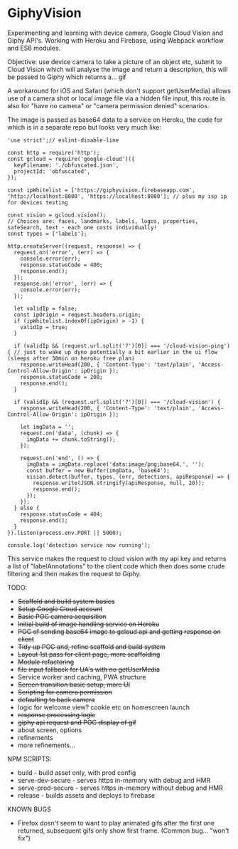 # GiphyVision
Experimenting and learning with device camera, Google Cloud Vision and Giphy API's. Working with Heroku and Firebase, using Webpack workflow and ES6 modules.

Objective: use device camera to take a picture of an object etc, submit to Cloud Vision which will analyse the image and return a description, this will be passed to Giphy which returns a... gif

A workaround for iOS and Safari (which don't support getUserMedia) allows use of a camera shot or local image file via a hidden file input, this route is also for "have no camera" or "camera permission denied" scenarios.

The image is passed as base64 data to a service on Heroku, the code for which is in a separate repo but looks very much like:

    'use strict';// eslint-disable-line   
    
    const http = require('http');
    const gcloud = require('google-cloud')({
      keyFilename: './obfuscated.json',
      projectId: 'obfuscated',
    });
    
    const ipWhitelist = ['https://giphyvision.firebaseapp.com', 'http://localhost:8080', 'https://localhost:8080']; // plus my isp ip for devices testing
    
    const vision = gcloud.vision(); 
    // Choices are: faces, landmarks, labels, logos, properties, safeSearch, text - each one costs individually!
    const types = ['labels'];
    
    http.createServer((request, response) => {
      request.on('error', (err) => {
        console.error(err);
        response.statusCode = 400;
        response.end();
      });
      response.on('error', (err) => {
        console.error(err);
      });
    
      let validIp = false;
      const ipOrigin = request.headers.origin;
      if (ipWhitelist.indexOf(ipOrigin) > -1) {
        validIp = true;
      }
    
      if (validIp && (request.url.split('?')[0]) === '/cloud-vision-ping') { // just to wake up dyno potentially a bit earlier in the ui flow (sleeps after 30min on heroku free plan)
        response.writeHead(200, { 'Content-Type': 'text/plain', 'Access-Control-Allow-Origin': ipOrigin });
        response.statusCode = 200;
        response.end();
      }
    
      if (validIp && (request.url.split('?')[0]) === '/cloud-vision') {
        response.writeHead(200, { 'Content-Type': 'text/plain', 'Access-Control-Allow-Origin': ipOrigin });
    
        let imgData = '';
        request.on('data', (chunk) => {
          imgData += chunk.toString();
        });
    
        request.on('end', () => {
          imgData = imgData.replace('data:image/png;base64,', '');
          const buffer = new Buffer(imgData, 'base64');
          vision.detect(buffer, types, (err, detections, apiResponse) => {
            response.write(JSON.stringify(apiResponse, null, 20));
            response.end();
          });
        });
      } else {
        response.statusCode = 404;
        response.end();
      }
    }).listen(process.env.PORT || 5000);
    
    console.log('detection service now running');


This service makes the request to cloud vision with my api key and returns a list of "labelAnnotations" to the client code which then does some crude filtering and then makes the request to Giphy.

TODO:

* ~~Scaffold and build system basics~~
* ~~Setup Google Cloud account~~
* ~~Basic POC camera acquisition~~
* ~~Initial build of image handling service on Heroku~~
* ~~POC of sending base64 image to gcloud api and getting response on client~~
* ~~Tidy up POC and, refine scaffold and build system~~
* ~~Layout 1st pass for client page, more scaffolding~~
* ~~Module refactoring~~
* ~~file input fallback for UA's with no getUserMedia~~
* Service worker and caching, PWA structure
* ~~Screen transition basic setup, more UI~~
* ~~Scripting for camera permission~~
* ~~defaulting to back camera~~
* logic for welcome view? cookie etc on homescreen launch
* ~~response processing logic~~
* ~~giphy api request and POC display of gif~~
* about screen, options
* refinements
* more refinements...

NPM SCRIPTS:
* build - build asset only, with prod config
* serve-dev-secure - serves https in-memory with debug and HMR
* serve-prod-secure - serves https in-memory without debug and HMR
* release - builds assets and deploys to firebase

KNOWN BUGS
* Firefox dosn't seem to want to play animated gifs after the first one returned, subsequent gifs only show first frame. (Common bug... "won't fix")
